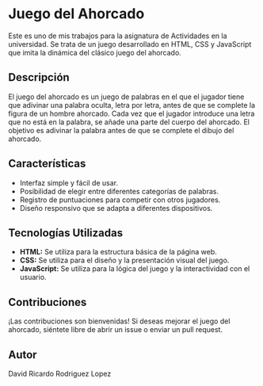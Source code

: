 # Juego del Ahorcado

Este es uno de mis trabajos para la asignatura de Actividades en la universidad. Se trata de un juego desarrollado en HTML, CSS y JavaScript que imita la dinámica del clásico juego del ahorcado.

## Descripción

El juego del ahorcado es un juego de palabras en el que el jugador tiene que adivinar una palabra oculta, letra por letra, antes de que se complete la figura de un hombre ahorcado. Cada vez que el jugador introduce una letra que no está en la palabra, se añade una parte del cuerpo del ahorcado. El objetivo es adivinar la palabra antes de que se complete el dibujo del ahorcado.

## Características

- Interfaz simple y fácil de usar.
- Posibilidad de elegir entre diferentes categorías de palabras.
- Registro de puntuaciones para competir con otros jugadores.
- Diseño responsivo que se adapta a diferentes dispositivos.

## Tecnologías Utilizadas

- **HTML:** Se utiliza para la estructura básica de la página web.
- **CSS:** Se utiliza para el diseño y la presentación visual del juego.
- **JavaScript:** Se utiliza para la lógica del juego y la interactividad con el usuario.

## Contribuciones

¡Las contribuciones son bienvenidas! Si deseas mejorar el juego del ahorcado, siéntete libre de abrir un issue o enviar un pull request.

## Autor

David Ricardo Rodriguez Lopez 
